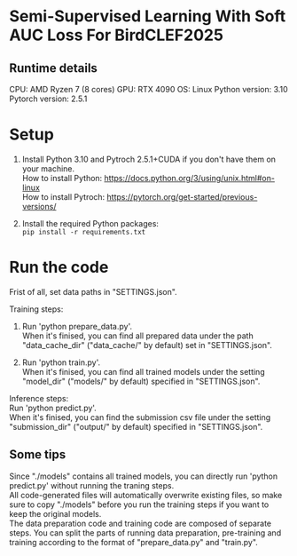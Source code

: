 # Semi-Supervised Learning With Soft AUC Loss For BirdCLEF2025


## Runtime details  
CPU: AMD Ryzen 7 (8 cores)
GPU: RTX 4090
OS: Linux
Python version: 3.10
Pytorch version: 2.5.1

# Setup  
1. Install Python 3.10 and Pytroch 2.5.1+CUDA if you don't have them on your machine.  
How to install Python: https://docs.python.org/3/using/unix.html#on-linux  
How to install Pytroch: https://pytorch.org/get-started/previous-versions/  

2. Install the required Python packages:  
`pip install -r requirements.txt`  

# Run the code 
Frist of all, set data paths in "SETTINGS.json".  

Training steps:    
1. Run 'python prepare_data.py'.   
When it's finised, you can find all prepared data under the path "data_cache_dir" ("data_cache/" by default) set in "SETTINGS.json".   

2. Run 'python train.py'.   
When it's finised, you can find all trained models under the setting "model_dir" ("models/" by default) specified in "SETTINGS.json".   
   
Inference steps:   
Run 'python predict.py'.   
When it's finised, you can find the submission csv file under the setting "submission_dir" ("output/" by default) specified in "SETTINGS.json".  

## Some tips
Since "./models" contains all trained models, you can directly run 'python predict.py' without running the traning steps.   
All code-generated files will automatically overwrite existing files, so make sure to copy "./models" before you run the training steps if you want to keep the original models.   
The data preparation code and training code are composed of separate steps. You can split the parts of running data preparation, pre-training and training according to the format of "prepare_data.py" and "train.py".  



